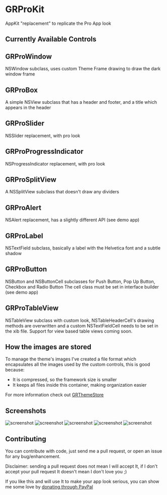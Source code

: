# GRProKit

AppKit "replacement" to replicate the Pro App look

## Currently Available Controls

## GRProWindow

NSWindow subclass, uses custom Theme Frame drawing to draw the dark window frame

## GRProBox

A simple NSView subclass that has a header and footer, and a title which appears in the header

## GRProSlider

NSSlider replacement, with pro look

## GRProProgressIndicator

NSProgressIndicator replacement, with pro look

## GRProSplitView

A NSSplitView subclass that doesn't draw any dividers

## GRProAlert

NSAlert replacement, has a slightly different API (see demo app)

## GRProLabel

NSTextField subclass, basically a label with the Helvetica font and a subtle shadow

## GRProButton

NSButton and NSButtonCell subclasses for Push Button, Pop Up Button, Checkbox and Radio Button
The cell class must be set in interface builder (see demo app)

## GRProTableView

NSTableView subclass with custom look, NSTableHeaderCell's drawing methods are overwritten and a custom NSTextFieldCell needs to be set in the xib file.
Support for view based table views coming soon.

## How the images are stored

To manage the theme's images I've created a file format which encapsulates all the images used by the custom controls,
this is good because:
- It is compressed, so the framework size is smaller
- It keeps all files inside this container, making organization easier

For more information check out [GRThemeStore](https://github.com/insidegui/GRThemeStore)

## Screenshots

![screenshot](https://raw.github.com/insidegui/GRProKit/master/screenshot_5.png)
![screenshot](https://raw.github.com/insidegui/GRProKit/master/screenshot_1.png)
![screenshot](https://raw.github.com/insidegui/GRProKit/master/screenshot_2.png)
![screenshot](https://raw.github.com/insidegui/GRProKit/master/screenshot_3.png)
![screenshot](https://raw.github.com/insidegui/GRProKit/master/screenshot_4.png)

## Contributing

You can contribute with code, just send me a pull request, or open an issue for any bug/enhancement.

Disclaimer: sending a pull request does not mean I will accept It, if I don't accept your pull request It doesn't mean I don't love you ;)

If you like this and will use It to make your app look serious, you can show me some love by [donating through PayPal](https://www.paypal.com/cgi-bin/webscr?cmd=_donations&business=386Y2DFSN5X94&lc=BR&item_name=Guilherme%20Rambo&item_number=1001&currency_code=USD&bn=PP%2dDonationsBF%3abtn_donate_LG%2egif%3aNonHosted)